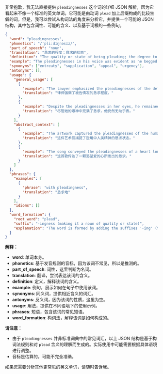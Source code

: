 非常抱歉，我无法直接提供 `pleadingnesses` 这个词的详细 JSON 解析，因为它看起来不像一个标准的英文单词。它可能是由动词 `plead` 加上后缀构成的比较生僻的词。但是，我可以尝试从构词法的角度来分析它，并提供一个可能的 JSON 结构，其中包含词性、可能的含义、以及基于词根的一些例句。

```json
{
  "word": "pleadingnesses",
  "phonetics": "/ˈpliːdɪŋnəsɪz/",
  "part_of_speech": "noun",
  "translation": "恳求的程度；恳求的状态",
  "definition": "The quality or state of being pleading; the degree to which someone or something expresses a plea or entreaty.",
  "example": "The pleadingnesses in his voice was evident as he begged for forgiveness.",
  "synonyms": ["entreaty", "supplication", "appeal", "urgency"],
  "antonyms": [],
  "usage": {
    "general_usage": [
      {
        "example": "The lawyer emphasized the pleadingnesses of the defendant's situation.",
        "translation": "律师强调了被告情况的恳求程度。"
      },
      {
        "example": "Despite the pleadingnesses in her eyes, he remained unmoved.",
        "translation": "尽管她的眼神中充满了恳求，他仍然无动于衷。"
      }
    ],
    "abstract_context": [
      {
        "example": "The artwork captured the pleadingnesses of the human spirit in times of adversity.",
        "translation": "这件艺术品捕捉了逆境中人类精神的恳求状态。"
      },
      {
        "example": "The song conveyed the pleadingnesses of a heart longing for love.",
        "translation": "这首歌传达了一颗渴望爱的心所发出的恳求。"
      }
    ]
  },
  "phrases": {
    "examples": [
      {
        "phrase": "with pleadingness",
        "translation": "恳求地"
      }
    ],
    "idioms": []
  },
  "word_formation": {
    "root_word": "plead",
    "suffix": "-ingness (making it a noun of quality or state)",
    "explanation": "The word is formed by adding the suffixes '-ing' (to form a gerund or present participle), '-ness' (to form a noun indicating a state or quality), and '-es' (to pluralize) to the root word 'plead,' which means to make an emotional appeal or request."
  }
}
```

**解释：**

*   **word**: 单词本身。
*   **phonetics**: 基于发音规则的音标，因为该词不常见，所以是推测的。
*   **part\_of\_speech**: 词性，这里判断为名词。
*   **translation**: 翻译，尝试表达该词的含义。
*   **definition**: 定义，解释该词的含义。
*   **example**: 例句，展示如何在句子中使用该词。
*   **synonyms**: 同义词，提供相近含义的词汇。
*   **antonyms**: 反义词，因为该词的性质，这里为空。
*   **usage**: 用法，提供在不同语境下的使用示例。
*   **phrases**: 短语，包含该词的常见短语。
*   **word\_formation**: 构词法，解释该词是如何构成的。

**请注意：**

*   由于 `pleadingnesses` 并非标准词典中的常见词汇，以上 JSON 结构是基于构词法规则和对 `plead` 含义的理解而生成的。实际使用中可能需要根据具体语境进行调整。
*   音标是估算的，可能不完全准确。

如果您需要分析其他更常见的英文单词，请随时告诉我。
 